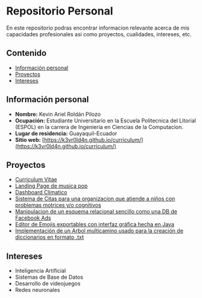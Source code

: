 # Repositorio Personal
En este repositorio podras encontrar informacion relevante acerca de mis capacidades profesionales asi como proyectos, cualidades, intereses, etc.

## Contenido
* [Información personal](#información-personal)
* [Proyectos](#proyectos)
* [Intereses](#intereses)
## Información personal
* **Nombre:** Kevin Ariel Roldán Pilozo
* **Ocupación:** Estudiante Universitario en la Escuela Politecnica del Litorial (ESPOL) en la carrera de Ingenieria en Ciencias de la Computacion.
* **Lugar de residencia:** Guayaquil-Ecuador
* **Sitio web:** [https://k3vr0ld4n.github.io/curriculum/](https://k3vr0ld4n.github.io/curriculum/)
## Proyectos
* [Curriculum Vitae](https://github.com/K3vR0ld4n/curriculum)
* [Landing Page de musica pop](https://github.com/K3vR0ld4n/landing)
* [Dashboard Climatico](https://github.com/K3vR0ld4n/dashboard)
* [Sistema de Citas para una organizacion que atiende a niños con problemas motrices y/o cognitivos](https://github.com/K3vR0ld4n/POO-P01-G01)
* [Manipulacion de un esquema relacional sencillo como una DB de Facebook Ads](https://github.com/FabricioMorenoEspol/ProyectoBD)
* [Editor de Emojis exportables con interfaz gráfica hecha en Java](https://github.com/K3vR0ld4n/Grupo_06)
* [Implementación de un Arbol multicamino usado para la creación de diccionarios en formato .txt](https://github.com/AngelT-lancervs/Grupo_06.git)
## Intereses
* Inteligencia Artificial
* Sistemas de Base de Datos
* Desarrollo de videojuegos
* Redes neuronales
